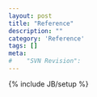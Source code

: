 ```yaml
---
layout: post
title: "Reference"
description: ""
category: 'Reference'
tags: []
meta: 
#    "SVN Revision": 
---
```

{% include JB/setup %}
